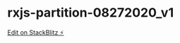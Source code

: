 # rxjs-partition-08272020_v1

[Edit on StackBlitz ⚡️](https://stackblitz.com/edit/rxjs-partition-08272020)
